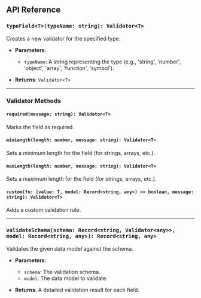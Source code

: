 ## API Reference

### `typeField<T>(typeName: string): Validator<T>`

Creates a new validator for the specified type.

- **Parameters**:

  - `typeName`: A string representing the type (e.g., 'string', 'number', 'object', 'array', 'function', 'symbol').

- **Returns**: `Validator<T>`

---

### Validator Methods

#### `required(message: string): Validator<T>`

Marks the field as required.

#### `minLength(length: number, message: string): Validator<T>`

Sets a minimum length for the field (for strings, arrays, etc.).

#### `maxLength(length: number, message: string): Validator<T>`

Sets a maximum length for the field (for strings, arrays, etc.).

#### `custom(fn: (value: T, model: Record<string, any>) => boolean, message: string): Validator<T>`

Adds a custom validation rule.

---

### `validateSchema(schema: Record<string, Validator<any>>, model: Record<string, any>): Record<string, any>`

Validates the given data model against the schema.

- **Parameters**:

  - `schema`: The validation schema.
  - `model`: The data model to validate.

- **Returns**: A detailed validation result for each field.
